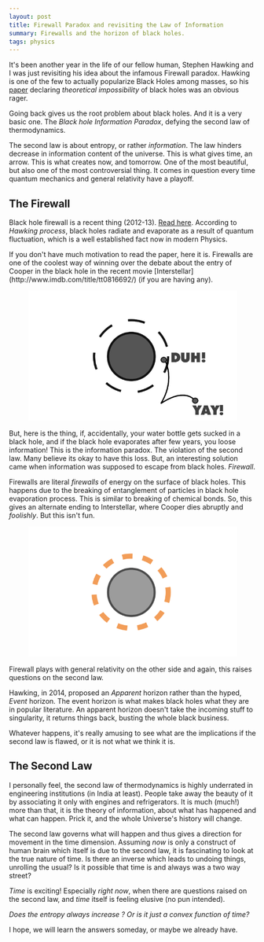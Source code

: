 ```yaml
---
layout: post
title: Firewall Paradox and revisiting the Law of Information
summary: Firewalls and the horizon of black holes.
tags: physics
---
```


<span class="dropcap">I</span>t's been another year in the life of our fellow
human, Stephen Hawking and I was just revisiting his idea about the infamous
Firewall paradox. Hawking is one of the few to actually popularize Black Holes
among masses, so his [paper](http://arxiv.org/pdf/1401.5761v1.pdf) declaring
*theoretical impossibility* of black holes was an obvious rager.

Going back gives us the root problem about black holes. And it is a very basic
one. The *Black hole Information Paradox*, defying the second law of
thermodynamics.

The second law is about entropy, or rather *information*. The law hinders
decrease in information content of the universe. This is what gives time, an
arrow. This is what creates now, and tomorrow. One of the most beautiful, but
also one of the most controversial thing. It comes in question every time
quantum mechanics and general relativity have a playoff.

## The Firewall

Black hole firewall is a recent thing (2012-13). [Read
here](http://arxiv.org/pdf/1207.3123v4.pdf). According to *Hawking process*,
black holes radiate and evaporate as a result of quantum fluctuation, which is a
well established fact now in modern Physics.

<aside markdown="1"> If you don't have much motivation to read the paper, here
it is. Firewalls are one of the coolest way of winning over the debate about the
entry of Cooper in the black hole in the recent movie
[Interstellar](http://www.imdb.com/title/tt0816692/) (if you are having any).
</aside>

<figure>
<img src="/images/posts/firewall/hawkrad.png">
</figure>

But, here is the thing, if, accidentally, your water bottle gets sucked in a
black hole, and if the black hole evaporates after few years, you loose
information! This is the information paradox. The violation of the second law.
Many believe its okay to have this loss. But, an interesting solution came when
information was supposed to escape from black holes. *Firewall*.

Firewalls are literal *firewalls* of energy on the surface of black holes. This
happens due to the breaking of entanglement of particles in black hole
evaporation process. This is similar to breaking of chemical bonds. So, this
gives an alternate ending to Interstellar, where Cooper dies abruptly and
*foolishly*. But this isn't fun.

<figure>
<img src="/images/posts/firewall/firewall.png">
</figure>

Firewall plays with general relativity on the other side and again, this raises
questions on the second law.

Hawking, in 2014, proposed an *Apparent* horizon rather than the hyped,
*Event* horizon. The event horizon is what makes black holes what they are in
popular literature. An apparent horizon doesn't take the incoming stuff to
singularity, it returns things back, busting the whole black business.

Whatever happens, it's really amusing to see what are the implications if the
second law is flawed, or it is not what we think it is.

## The Second Law

I personally feel, the second law of thermodynamics is highly underrated in
engineering institutions (in India at least). People take away the beauty of it
by associating it only with engines and refrigerators. It is much (much!) more
than that, it is the theory of information, about what has happened and what can
happen. Prick it, and the whole Universe's history will change.

The second law governs what will happen and thus gives a direction for movement
in the time dimension. Assuming *now* is only a construct of human brain which
itself is due to the second law, it is fascinating to look at the true nature of
time. Is there an inverse which leads to undoing things, unrolling the usual?
Is it possible that time is and always was a two way street?

*Time* is exciting! Especially *right now*, when there are questions raised
on the second law, and *time* itself is feeling elusive (no pun intended).

*Does the entropy always increase ? Or is it just a convex function of time?*

I hope, we will learn the answers someday, or maybe we already have.
